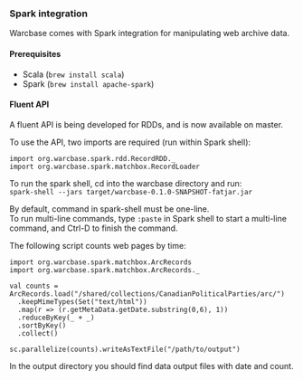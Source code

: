 ### Spark integration

Warcbase comes with Spark integration for manipulating web archive data. 

#### Prerequisites
* Scala (`brew install scala`)
* Spark (`brew install apache-spark`)

#### Fluent API
A fluent API is being developed for RDDs, and is now available on master.

To use the API, two imports are required (run within Spark shell):    
```
import org.warcbase.spark.rdd.RecordRDD._
import org.warcbase.spark.matchbox.RecordLoader
```

To run the spark shell, cd into the warcbase directory and run:   
`spark-shell --jars target/warcbase-0.1.0-SNAPSHOT-fatjar.jar`

By default, command in spark-shell must be one-line.  
To run multi-line commands, type `:paste` in Spark shell to start a multi-line command, and Ctrl-D to finish the command.

The following script counts web pages by time:  
````
import org.warcbase.spark.matchbox.ArcRecords
import org.warcbase.spark.matchbox.ArcRecords._

val counts = ArcRecords.load("/shared/collections/CanadianPoliticalParties/arc/")
  .keepMimeTypes(Set("text/html"))
  .map(r => (r.getMetaData.getDate.substring(0,6), 1))
  .reduceByKey(_ + _)
  .sortByKey()
  .collect()

sc.parallelize(counts).writeAsTextFile("/path/to/output")
````
In the output directory you should find data output files with date and count.
